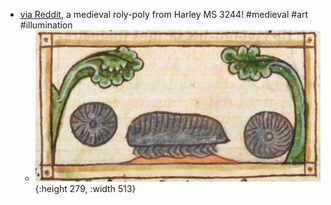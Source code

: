 - [via Reddit](https://www.reddit.com/r/MedievalCreatures/comments/1m4102g/medieval_rolypoly_bug/), a medieval roly-poly from Harley MS 3244! #medieval #art #illumination
	- ![smpcq7792vdf1.jpeg](../assets/smpcq7792vdf1_1752956662113_0.jpeg){:height 279, :width 513}